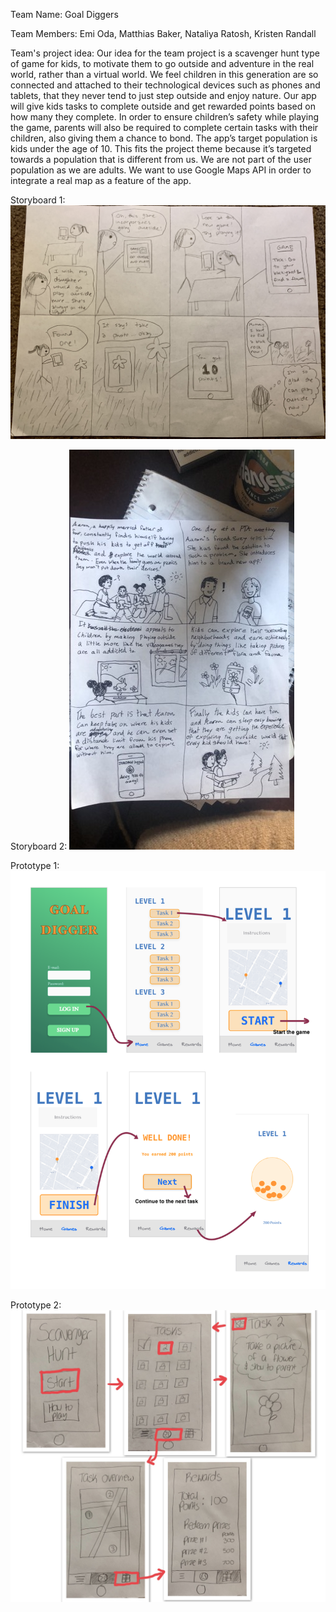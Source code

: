 ﻿Team Name: Goal Diggers

Team Members: Emi Oda, Matthias Baker, Nataliya Ratosh, Kristen Randall

Team's project idea:
Our idea for the team project is a scavenger hunt type of game for kids, to motivate them to go outside and adventure in the real world, rather than a virtual world. We feel children in this generation are so connected and attached to their technological devices such as phones and tablets, that they never tend to just step outside and enjoy nature. Our app will give kids tasks to complete outside and get rewarded points based on how many they complete. In order to ensure children’s safety while playing the game, parents will also be required to complete certain tasks with their children, also giving them a chance to bond. The app’s target population is kids under the age of 10. This fits the project theme because it’s targeted towards a population that is different from us. We are not part of the user population as we are adults. We want to use Google Maps API in order to integrate a real map as a feature of the app. 

Storyboard 1:
![Storyboard 1](storyboard1.jpg)

Storyboard 2:
![Storyboard 2](storyboard2.jpg)

Prototype 1:
![Prototype 1](prototype1.jpg)

Prototype 2:
![Prototype 2](prototype2.jpg)

